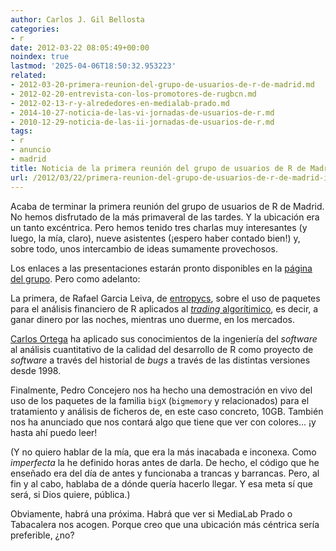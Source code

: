 ```yaml
---
author: Carlos J. Gil Bellosta
categories:
- r
date: 2012-03-22 08:05:49+00:00
noindex: true
lastmod: '2025-04-06T18:50:32.953223'
related:
- 2012-03-20-primera-reunion-del-grupo-de-usuarios-de-r-de-madrid.md
- 2012-02-20-entrevista-con-los-promotores-de-rugbcn.md
- 2012-02-13-r-y-alrededores-en-medialab-prado.md
- 2014-10-27-noticia-de-las-vi-jornadas-de-usuarios-de-r.md
- 2010-12-29-noticia-de-las-ii-jornadas-de-usuarios-de-r.md
tags:
- r
- anuncio
- madrid
title: Noticia de la primera reunión del grupo de usuarios de R de Madrid
url: /2012/03/22/primera-reunion-del-grupo-de-usuarios-de-r-de-madrid-ii/
---
```


Acaba de terminar la primera reunión del grupo de usuarios de R de Madrid. No hemos disfrutado de la más primaveral de las tardes. Y la ubicación era un tanto excéntrica. Pero hemos tenido tres charlas muy interesantes (y luego, la mía, claro), nueve asistentes (¡espero haber contado bien!) y, sobre todo, unos intercambio de ideas sumamente provechosos.

Los enlaces a las presentaciones estarán pronto disponibles en la [página del grupo](http://r-es.org/Grupo+de+Usuarios+de+R+en+Madrid). Pero como adelanto:

La primera, de Rafael Garcia Leiva, de [entropycs](http://www.entropycs.com), sobre el uso de paquetes para el análisis financiero de R aplicados al [_trading_ algorítimico](http://en.wikipedia.org/wiki/Algorithmic_trading), es decir, a ganar dinero por las noches, mientras uno duerme, en los mercados.

[Carlos Ortega](http://www.qualityexcellence.es/) ha aplicado sus conocimientos de la ingeniería del _software_ al análisis cuantitativo de la calidad del desarrollo de R como proyecto de _software_ a través del historial de _bugs_ a través de las distintas versiones desde 1998.

Finalmente, Pedro Concejero nos ha hecho una demostración en vivo del uso de los paquetes de la familia `bigX` (`bigmemory` y relacionados) para el tratamiento y análisis de ficheros de, en este caso concreto, 10GB. También nos ha anunciado que nos contará algo que tiene que ver con colores... ¡y hasta ahí puedo leer!

(Y no quiero hablar de la mía, que era la más inacabada e inconexa. Como _imperfecta_ la he definido horas antes de darla. De hecho, el código que he enseñado era del día de antes y funcionaba a trancas y barrancas. Pero, al fin y al cabo, hablaba de a dónde quería hacerlo llegar. Y esa meta sí que será, si Dios quiere, pública.)

Obviamente, habrá una próxima. Habrá que ver si MediaLab Prado o Tabacalera nos acogen. Porque creo que una ubicación más céntrica sería preferible, ¿no?